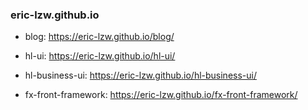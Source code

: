 ### eric-lzw.github.io

- blog: https://eric-lzw.github.io/blog/

- hl-ui: https://eric-lzw.github.io/hl-ui/

- hl-business-ui: https://eric-lzw.github.io/hl-business-ui/

- fx-front-framework: https://eric-lzw.github.io/fx-front-framework/
